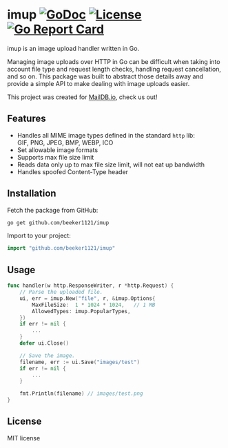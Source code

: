 # imup [![GoDoc](http://img.shields.io/badge/godoc-reference-blue.svg)](http://godoc.org/github.com/beeker1121/imup) [![License](http://img.shields.io/badge/license-mit-blue.svg)](https://raw.githubusercontent.com/beeker1121/imup/master/LICENSE) [![Go Report Card](https://goreportcard.com/badge/github.com/beeker1121/imup)](https://goreportcard.com/report/github.com/beeker1121/imup)

imup is an image upload handler written in Go.

Managing image uploads over HTTP in Go can be difficult when taking into account file type and request length checks, handling request cancellation, and so on. This package was built to abstract those details away and provide a simple API to make dealing with image uploads easier.

This project was created for [MailDB.io](https://maildb.io/), check us out!

## Features

- Handles all MIME image types defined in the standard `http` lib:  
  GIF, PNG, JPEG, BMP, WEBP, ICO
- Set allowable image formats
- Supports max file size limit
- Reads data only up to max file size limit, will not eat up bandwidth
- Handles spoofed Content-Type header

## Installation

Fetch the package from GitHub:

```sh
go get github.com/beeker1121/imup
```

Import to your project:

```go
import "github.com/beeker1121/imup"
```

## Usage

```go
func handler(w http.ResponseWriter, r *http.Request) {
	// Parse the uploaded file.
	ui, err = imup.New("file", r, &imup.Options{
		MaxFileSize:  1 * 1024 * 1024,   // 1 MB
		AllowedTypes: imup.PopularTypes,
	})
	if err != nil {
		...
	}
	defer ui.Close()

	// Save the image.
	filename, err := ui.Save("images/test")
	if err != nil {
		...
	}

	fmt.Println(filename) // images/test.png
}
```

## License

MIT license